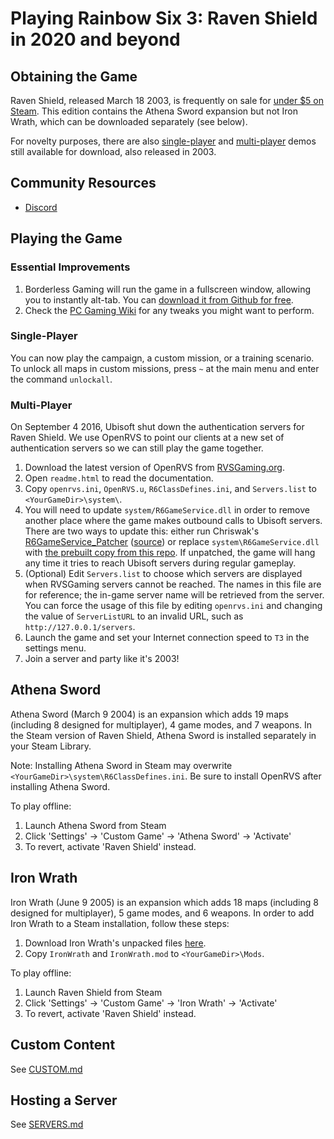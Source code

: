 # Playing Rainbow Six 3: Raven Shield in 2020 and beyond

## Obtaining the Game

Raven Shield, released March 18 2003, is frequently on sale for [under $5 on Steam](https://isthereanydeal.com/game/tomclancysrainbowsixiiigoldedition/history/). This edition contains the Athena Sword expansion but not Iron Wrath, which can be downloaded separately (see below).

For novelty purposes, there are also [single-player](https://www.moddb.com/games/tom-clancys-rainbow-six-3-raven-shield/downloads/rainbow-six-3-raven-shield-demo) and [multi-player](https://www.moddb.com/games/tom-clancys-rainbow-six-3-raven-shield/downloads/raven-shield-mp-demo-1-1) demos still available for download, also released in 2003.

## Community Resources

* [Discord](https://discord.com/invite/QnXXqcK)

## Playing the Game

### Essential Improvements

1. Borderless Gaming will run the game in a fullscreen window, allowing you to instantly alt-tab. You can [download it from Github for free](https://github.com/Codeusa/Borderless-Gaming/releases/).
1. Check the [PC Gaming Wiki](https://www.pcgamingwiki.com/wiki/Tom_Clancy%27s_Rainbow_Six_3:_Raven_Shield) for any tweaks you might want to perform.

### Single-Player

You can now play the campaign, a custom mission, or a training scenario. To unlock all maps in custom missions, press `~` at the main menu and enter the command `unlockall`.

### Multi-Player

On September 4 2016, Ubisoft shut down the authentication servers for Raven Shield. We use OpenRVS to point our clients at a new set of authentication servers so we can still play the game together.

1. Download the latest version of OpenRVS from [RVSGaming.org](https://rvsgaming.org/Downloads/).
1. Open `readme.html` to read the documentation.
1. Copy `openrvs.ini`, `OpenRVS.u`, `R6ClassDefines.ini`, and `Servers.list` to `<YourGameDir>\system\`.
1. You will need to update `system/R6GameService.dll` in order to remove another place where the game makes outbound calls to Ubisoft servers. There are two ways to update this: either run Chriswak's [R6GameService_Patcher](https://rvsgaming.org/Downloads/DllPatcher/R6GameService_Patcher.zip) ([source](https://github.com/eth0up/R6GameServicePatcher)) or replace `system\R6GameService.dll` with [the prebuilt copy from this repo](R6GameService.dll). If unpatched, the game will hang any time it tries to reach Ubisoft servers during regular gameplay.
1. (Optional) Edit `Servers.list` to choose which servers are displayed when RVSGaming servers cannot be reached. The names in this file are for reference; the in-game server name will be retrieved from the server. You can force the usage of this file by editing `openrvs.ini` and changing the value of `ServerListURL` to an invalid URL, such as `http://127.0.0.1/servers`.
1. Launch the game and set your Internet connection speed to `T3` in the settings menu.
1. Join a server and party like it's 2003!

## Athena Sword

Athena Sword (March 9 2004) is an expansion which adds 19 maps (including 8 designed for multiplayer), 4 game modes, and 7 weapons. In the Steam version of Raven Shield, Athena Sword is installed separately in your Steam Library.

Note: Installing Athena Sword in Steam may overwrite `<YourGameDir>\system\R6ClassDefines.ini`. Be sure to install OpenRVS after installing Athena Sword.

To play offline:
1. Launch Athena Sword from Steam
1. Click 'Settings' -> 'Custom Game' -> 'Athena Sword' -> 'Activate'
1. To revert, activate 'Raven Shield' instead.

## Iron Wrath

Iron Wrath (June 9 2005) is an expansion which adds 18 maps (including 8 designed for multiplayer), 5 game modes, and 6 weapons. In order to add Iron Wrath to a Steam installation, follow these steps:

1. Download Iron Wrath's unpacked files [here](https://www.moddb.com/games/tom-clancys-rainbow-six-3-raven-shield/downloads/rainbow-six-3-iron-wrath-manual-installation).
1. Copy `IronWrath` and `IronWrath.mod` to `<YourGameDir>\Mods`.

To play offline:
1. Launch Raven Shield from Steam
1. Click 'Settings' -> 'Custom Game' -> 'Iron Wrath' -> 'Activate'
1. To revert, activate 'Raven Shield' instead.

## Custom Content

See [CUSTOM.md](CUSTOM.md)

## Hosting a Server

See [SERVERS.md](SERVERS.md)
